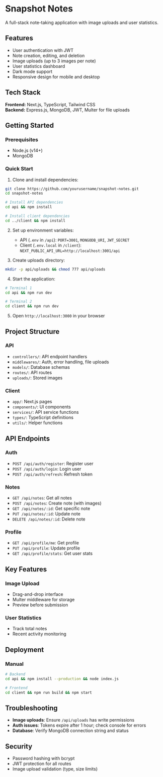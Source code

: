 # Snapshot Notes

A full-stack note-taking application with image uploads and user statistics.

## Features

-   User authentication with JWT
-   Note creation, editing, and deletion
-   Image uploads (up to 3 images per note)
-   User statistics dashboard
-   Dark mode support
-   Responsive design for mobile and desktop

## Tech Stack

**Frontend:** Next.js, TypeScript, Tailwind CSS  
**Backend:** Express.js, MongoDB, JWT, Multer for file uploads

## Getting Started

### Prerequisites

-   Node.js (v14+)
-   MongoDB

### Quick Start

1. Clone and install dependencies:

```bash
git clone https://github.com/yourusername/snapshot-notes.git
cd snapshot-notes

# Install API dependencies
cd api && npm install

# Install client dependencies
cd ../client && npm install
```

2. Set up environment variables:

    - API (`.env` in `/api`): `PORT=3001`, `MONGODB_URI`, `JWT_SECRET`
    - Client (`.env.local` in `/client`): `NEXT_PUBLIC_API_URL=http://localhost:3001/api`

3. Create uploads directory:

```bash
mkdir -p api/uploads && chmod 777 api/uploads
```

4. Start the application:

```bash
# Terminal 1
cd api && npm run dev

# Terminal 2
cd client && npm run dev
```

5. Open `http://localhost:3000` in your browser

## Project Structure

### API

-   `controllers/`: API endpoint handlers
-   `middlewares/`: Auth, error handling, file uploads
-   `models/`: Database schemas
-   `routes/`: API routes
-   `uploads/`: Stored images

### Client

-   `app/`: Next.js pages
-   `components/`: UI components
-   `services/`: API service functions
-   `types/`: TypeScript definitions
-   `utils/`: Helper functions

## API Endpoints

### Auth

-   `POST /api/auth/register`: Register user
-   `POST /api/auth/login`: Login user
-   `POST /api/auth/refresh`: Refresh token

### Notes

-   `GET /api/notes`: Get all notes
-   `POST /api/notes`: Create note (with images)
-   `GET /api/notes/:id`: Get specific note
-   `PUT /api/notes/:id`: Update note
-   `DELETE /api/notes/:id`: Delete note

### Profile

-   `GET /api/profile/me`: Get profile
-   `PUT /api/profile`: Update profile
-   `GET /api/profile/stats`: Get user stats

## Key Features

### Image Upload

-   Drag-and-drop interface
-   Multer middleware for storage
-   Preview before submission

### User Statistics

-   Track total notes
-   Recent activity monitoring

## Deployment

### Manual

```bash
# Backend
cd api && npm install --production && node index.js

# Frontend
cd client && npm run build && npm start
```

## Troubleshooting

-   **Image uploads**: Ensure `/api/uploads` has write permissions
-   **Auth issues**: Tokens expire after 1 hour; check console for errors
-   **Database**: Verify MongoDB connection string and status

## Security

-   Password hashing with bcrypt
-   JWT protection for all routes
-   Image upload validation (type, size limits)


